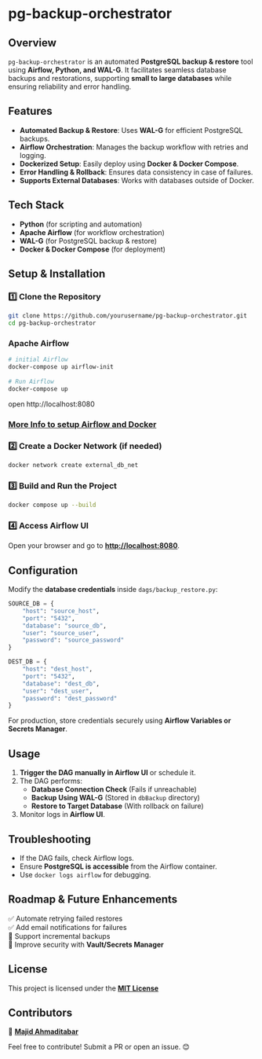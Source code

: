 # pg-backup-orchestrator

## Overview
`pg-backup-orchestrator` is an automated **PostgreSQL backup & restore** tool using **Airflow, Python, and WAL-G**. It facilitates seamless database backups and restorations, supporting **small to large databases** while ensuring reliability and error handling.

## Features
-  **Automated Backup & Restore**: Uses **WAL-G** for efficient PostgreSQL backups.
-  **Airflow Orchestration**: Manages the backup workflow with retries and logging.
-  **Dockerized Setup**: Easily deploy using **Docker & Docker Compose**.
-  **Error Handling & Rollback**: Ensures data consistency in case of failures.
-  **Supports External Databases**: Works with databases outside of Docker.

## Tech Stack
- **Python** (for scripting and automation)
- **Apache Airflow** (for workflow orchestration)
- **WAL-G** (for PostgreSQL backup & restore)
- **Docker & Docker Compose** (for deployment)

## Setup & Installation
### 1️⃣ Clone the Repository
```bash
git clone https://github.com/yourusername/pg-backup-orchestrator.git
cd pg-backup-orchestrator
```

### Apache Airflow

```sh
# initial Airflow
docker-compose up airflow-init
        
# Run Airflow        
docker-compose up
```
open http://localhost:8080

### [More Info to setup Airflow and Docker](https://airflow.apache.org/docs/apache-airflow/2.1.1/start/docker.html) 
### 2️⃣ Create a Docker Network (if needed)
```bash
docker network create external_db_net
```

### 3️⃣ Build and Run the Project
```bash
docker compose up --build
```

### 4️⃣ Access Airflow UI
Open your browser and go to **[http://localhost:8080](http://localhost:8080)**.

## Configuration
Modify the **database credentials** inside `dags/backup_restore.py`:

```python
SOURCE_DB = {
    "host": "source_host",
    "port": "5432",
    "database": "source_db",
    "user": "source_user",
    "password": "source_password"
}

DEST_DB = {
    "host": "dest_host",
    "port": "5432",
    "database": "dest_db",
    "user": "dest_user",
    "password": "dest_password"
}
```

For production, store credentials securely using **Airflow Variables or Secrets Manager**.

## Usage
1. **Trigger the DAG manually in Airflow UI** or schedule it.
2. The DAG performs:
   - **Database Connection Check** (Fails if unreachable)
   - **Backup Using WAL-G** (Stored in `dbBackup` directory)
   - **Restore to Target Database** (With rollback on failure)
3. Monitor logs in **Airflow UI**.

## Troubleshooting
- If the DAG fails, check Airflow logs.
- Ensure **PostgreSQL is accessible** from the Airflow container.
- Use `docker logs airflow` for debugging.

## Roadmap & Future Enhancements
✅ Automate retrying failed restores  
✅ Add email notifications for failures  
🚀 Support incremental backups  
🚀 Improve security with **Vault/Secrets Manager**

## License
This project is licensed under the [**MIT License**](./readme.MD)

## Contributors
👤 [**Majid Ahmaditabar**](https://www.linkedin.com/in/majahd/)

Feel free to contribute! Submit a PR or open an issue. 😊


